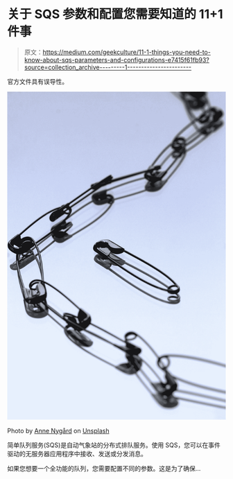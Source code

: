 # 关于 SQS 参数和配置您需要知道的 11+1 件事

> 原文：<https://medium.com/geekculture/11-1-things-you-need-to-know-about-sqs-parameters-and-configurations-e7415f61fb93?source=collection_archive---------1----------------------->

官方文件具有误导性。

![](img/2db5c4c73194c80f29444e7099626732.png)

Photo by [Anne Nygård](https://unsplash.com/@polarmermaid?utm_source=medium&utm_medium=referral) on [Unsplash](https://unsplash.com?utm_source=medium&utm_medium=referral)

简单队列服务(SQS)是自动气象站的分布式排队服务。使用 SQS，您可以在事件驱动的无服务器应用程序中接收、发送或分发消息。

如果您想要一个全功能的队列，您需要配置不同的参数。这是为了确保…